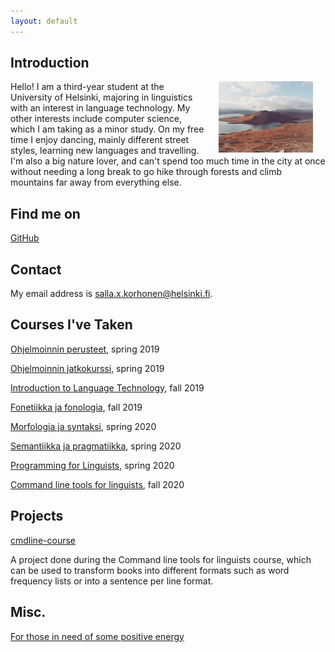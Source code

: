 ```yaml
---
layout: default
---
```


## Introduction

<img src="assets/images/IMG_0535.jpg" alt="Photo" hspace="20" width="30%" align="right"/> Hello! I am a third-year student at the University of Helsinki, majoring in linguistics with an interest in language technology. My other interests include computer science, which I am taking as a minor study. On my free time I enjoy dancing, mainly different street styles, learning new languages and travelling. I'm also a big nature lover, and can't spend too much time in the city at once without needing a long break to go hike through forests and climb mountains far away from everything else.

## Find me on

[GitHub](https://github.com/sakorh/sakorh.github.io)

## Contact

My email address is salla.x.korhonen@helsinki.fi. 

## Courses I've Taken

[Ohjelmoinnin perusteet](https://courses.helsinki.fi/fi/tkt10002), spring 2019

[Ohjelmoinnin jatkokurssi](https://courses.helsinki.fi/fi/tkt10003), spring 2019

[Introduction to Language Technology](https://courses.helsinki.fi/en/kik-405/124787882), fall 2019

[Fonetiikka ja fonologia](https://courses.helsinki.fi/fi/kik-lg101), fall 2019

[Morfologia ja syntaksi](https://courses.helsinki.fi/fi/kik-lg102), spring 2020

[Semantiikka ja pragmatiikka](https://courses.helsinki.fi/fi/kik-lg103), spring 2020

[Programming for Linguists](https://courses.helsinki.fi/fi/kik-lg208/120338152), spring 2020

[Command line tools for linguists](https://courses.helsinki.fi/fi/kik-lg219/129824412), fall 2020

## Projects

[cmdline-course](https://github.com/sakorh/cmdline-course)

A project done during the Command line tools for linguists course, which can be used to transform books into different formats such as word frequency lists or into a sentence per line format. 

## Misc. 

[For those in need of some positive energy](https://www.youtube.com/watch?v=gdZLi9oWNZg) 
